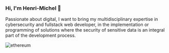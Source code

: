 ### Hi, I'm Henri-Michel 👋

Passionate about digital, I want to bring my multidisciplinary expertise in cybersecurity and fullstack web developer, in the implementation or programming of solutions where the security of sensitive data is an integral part of the development process.

<img src="https://user-images.githubusercontent.com/65901087/126848185-cc8625cc-83d9-43fd-9a37-0d53cd3a8331.jpg" alt="ethereum">
